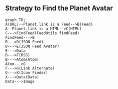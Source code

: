 ## Strategy to Find the Planet Avatar

```mermaid
graph TD;
A(URL)--Planet.link is a Feed-->B(Feed)
A--Planet.link is a HTML-->C(HTML)
C--->FindFeed(FeedUtils.findFeed)
FindFeed--->B
B--->D(JSON Feed)
D--->E(JSON Feed Avatar)
E--->Data
B--->F(RSS)
B--->Atom(Atom)
Atom--->G
F--->G(Link Alternate)
G--->X(Icon Finder)
X--->Data(Data)
Data--->Image
```